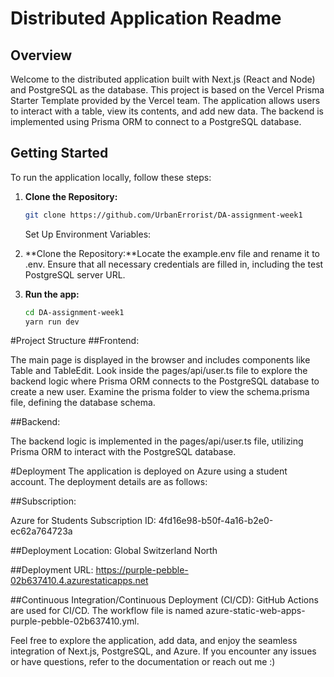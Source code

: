 # Distributed Application Readme

## Overview

Welcome to the distributed application built with Next.js (React and Node) and PostgreSQL as the database. This project is based on the Vercel Prisma Starter Template provided by the Vercel team. The application allows users to interact with a table, view its contents, and add new data. The backend is implemented using Prisma ORM to connect to a PostgreSQL database.

## Getting Started

To run the application locally, follow these steps:

1. **Clone the Repository:**
   ```bash
   git clone https://github.com/UrbanErrorist/DA-assignment-week1
   ```

   Set Up Environment Variables:

2. **Clone the Repository:**Locate the example.env file and rename it to .env.
Ensure that all necessary credentials are filled in, including the test PostgreSQL server URL.

4. **Run the app:**
   ```bash
   cd DA-assignment-week1
   yarn run dev
   ```

#Project Structure
##Frontend:

The main page is displayed in the browser and includes components like Table and TableEdit.
Look inside the pages/api/user.ts file to explore the backend logic where Prisma ORM connects to the PostgreSQL database to create a new user.
Examine the prisma folder to view the schema.prisma file, defining the database schema.

##Backend:

The backend logic is implemented in the pages/api/user.ts file, utilizing Prisma ORM to interact with the PostgreSQL database.


#Deployment
The application is deployed on Azure using a student account. The deployment details are as follows:

##Subscription:

Azure for Students
Subscription ID: 4fd16e98-b50f-4a16-b2e0-ec62a764723a


##Deployment Location:
Global
Switzerland North


##Deployment URL:
https://purple-pebble-02b637410.4.azurestaticapps.net

##Continuous Integration/Continuous Deployment (CI/CD):
GitHub Actions are used for CI/CD. The workflow file is named azure-static-web-apps-purple-pebble-02b637410.yml.

Feel free to explore the application, add data, and enjoy the seamless integration of Next.js, PostgreSQL, and Azure. If you encounter any issues or have questions, refer to the documentation or reach out me :) 
